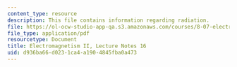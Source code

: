 ```yaml
---
content_type: resource
description: This file contains information regarding radiation.
file: https://ol-ocw-studio-app-qa.s3.amazonaws.com/courses/8-07-electromagnetism-ii-fall-2012/d936ba66d0231ca4a1904845fba0a473_MIT8_07F12_ln16.pdf
file_type: application/pdf
resourcetype: Document
title: Electromagnetism II, Lecture Notes 16
uid: d936ba66-d023-1ca4-a190-4845fba0a473
---
```

